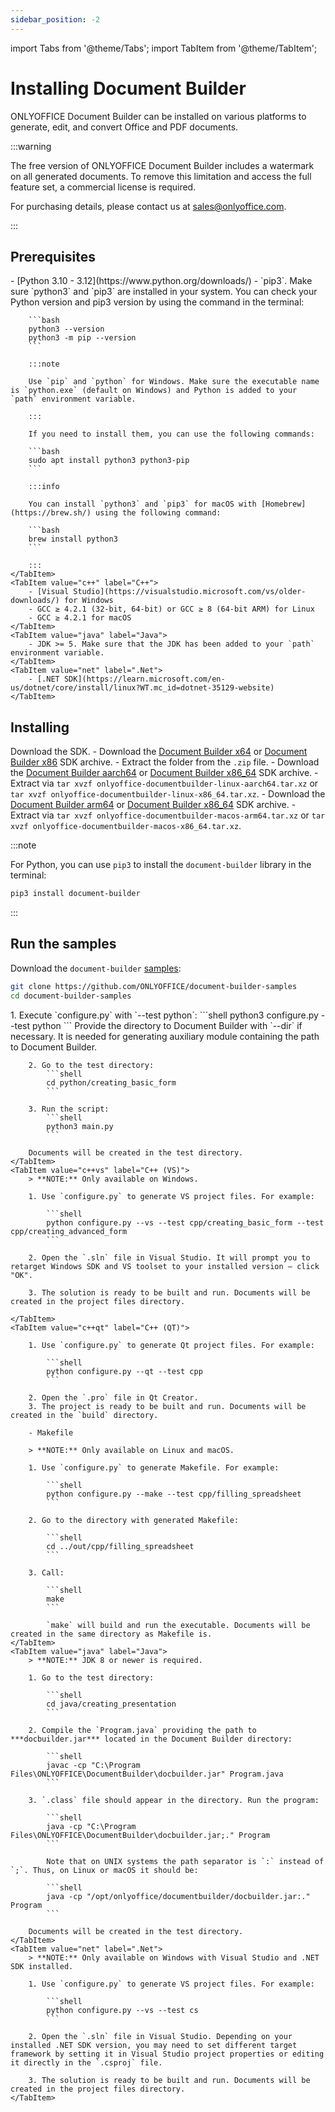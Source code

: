 ```yaml
---
sidebar_position: -2
---
```


import Tabs from '@theme/Tabs';
import TabItem from '@theme/TabItem';

# Installing Document Builder

ONLYOFFICE Document Builder can be installed on various platforms to generate, edit, and convert Office and PDF documents.

:::warning

The free version of ONLYOFFICE Document Builder includes a watermark on all generated documents. To remove this limitation and access the full feature set, a commercial license is required.

For purchasing details, please contact us at [sales@onlyoffice.com](mailto:sales@onlyoffice.com).

:::

## Prerequisites

<Tabs>
    <TabItem value="python" label="Python">
        - [Python 3.10 - 3.12](https://www.python.org/downloads/)
        - `pip3`. Make sure `python3` and `pip3` are installed in your system. You can check your Python version and pip3 version by using the command in the terminal:

        ```bash
        python3 --version
        python3 -m pip --version
        ```

        :::note

        Use `pip` and `python` for Windows. Make sure the executable name is `python.exe` (default on Windows) and Python is added to your `path` environment variable.

        :::

        If you need to install them, you can use the following commands:

        ```bash
        sudo apt install python3 python3-pip
        ```

        :::info

        You can install `python3` and `pip3` for macOS with [Homebrew](https://brew.sh/) using the following command:

        ```bash
        brew install python3
        ```

        :::
    </TabItem>
    <TabItem value="c++" label="C++">
        - [Visual Studio](https://visualstudio.microsoft.com/vs/older-downloads/) for Windows
        - GCC ≥ 4.2.1 (32-bit, 64-bit) or GCC ≥ 8 (64-bit ARM) for Linux
        - GCC ≥ 4.2.1 for macOS
    </TabItem>
    <TabItem value="java" label="Java">
        - JDK >= 5. Make sure that the JDK has been added to your `path` environment variable.
    </TabItem>
    <TabItem value="net" label=".Net">
        - [.NET SDK](https://learn.microsoft.com/en-us/dotnet/core/install/linux?WT.mc_id=dotnet-35129-website)
    </TabItem>
</Tabs>

## Installing

Download the SDK.
<Tabs>
    <TabItem value="windows" label="Windows">
        - Download the [Document Builder x64](https://github.com/ONLYOFFICE/DocumentBuilder/releases/latest/download/onlyoffice-documentbuilder-windows-x64.zip) or [Document Builder x86](https://github.com/ONLYOFFICE/DocumentBuilder/releases/latest/download/onlyoffice-documentbuilder-windows-x86.zip) SDK archive.
        - Extract the folder from the `.zip` file.
    </TabItem>
    <TabItem value="linux" label="Linux">
        - Download the [Document Builder aarch64](https://github.com/ONLYOFFICE/DocumentBuilder/releases/latest/download/onlyoffice-documentbuilder-linux-aarch64.tar.xz) or [Document Builder x86_64](https://github.com/ONLYOFFICE/DocumentBuilder/releases/latest/download/onlyoffice-documentbuilder-linux-x86_64.tar.xz) SDK archive.
        - Extract via `tar xvzf onlyoffice-documentbuilder-linux-aarch64.tar.xz` or `tar xvzf onlyoffice-documentbuilder-linux-x86_64.tar.xz`.
    </TabItem>
    <TabItem value="macos" label="macOS">
        - Download the [Document Builder arm64](https://github.com/ONLYOFFICE/DocumentBuilder/releases/latest/download/onlyoffice-documentbuilder-macos-arm64.tar.xz) or [Document Builder x86_64](https://github.com/ONLYOFFICE/DocumentBuilder/releases/latest/download/onlyoffice-documentbuilder-macos-x86_64.tar.xz) SDK archive.
        - Extract via `tar xvzf onlyoffice-documentbuilder-macos-arm64.tar.xz` or `tar xvzf onlyoffice-documentbuilder-macos-x86_64.tar.xz`.
    </TabItem>
</Tabs>

:::note

For Python, you can use `pip3` to install the `document-builder` library in the terminal:

```bash
pip3 install document-builder
```

:::

## Run the samples

Download the `document-builder` [samples](https://github.com/ONLYOFFICE/document-builder-samples):

```bash
git clone https://github.com/ONLYOFFICE/document-builder-samples
cd document-builder-samples
```

<Tabs>
    <TabItem value="python" label="Python">
        1. Execute `configure.py` with `--test python`:
            ```shell
            python3 configure.py --test python
            ```
        Provide the directory to Document Builder with `--dir` if necessary.
        It is needed for generating auxiliary module containing the path to Document Builder.

        2. Go to the test directory:
            ```shell
            cd python/creating_basic_form
            ```

        3. Run the script:
            ```shell
            python3 main.py
            ```

        Documents will be created in the test directory.
    </TabItem>
    <TabItem value="c++vs" label="C++ (VS)">
        > **NOTE:** Only available on Windows.

        1. Use `configure.py` to generate VS project files. For example:

            ```shell
            python configure.py --vs --test cpp/creating_basic_form --test cpp/creating_advanced_form
            ```

        2. Open the `.sln` file in Visual Studio. It will prompt you to retarget Windows SDK and VS toolset to your installed version – click "OK".

        3. The solution is ready to be built and run. Documents will be created in the project files directory.

    </TabItem>
    <TabItem value="c++qt" label="C++ (QT)">
        
        1. Use `configure.py` to generate Qt project files. For example:

            ```shell
            python configure.py --qt --test cpp
            ```

        2. Open the `.pro` file in Qt Creator.
        3. The project is ready to be built and run. Documents will be created in the `build` directory.

        - Makefile

        > **NOTE:** Only available on Linux and macOS.

        1. Use `configure.py` to generate Makefile. For example:

            ```shell
            python configure.py --make --test cpp/filling_spreadsheet
            ```

        2. Go to the directory with generated Makefile:

            ```shell
            cd ../out/cpp/filling_spreadsheet
            ```

        3. Call:

            ```shell
            make
            ```

            `make` will build and run the executable. Documents will be created in the same directory as Makefile is.
    </TabItem>
    <TabItem value="java" label="Java">
        > **NOTE:** JDK 8 or newer is required.

        1. Go to the test directory:

            ```shell
            cd java/creating_presentation
            ```

        2. Compile the `Program.java` providing the path to ***docbuilder.jar*** located in the Document Builder directory:

            ```shell
            javac -cp "C:\Program Files\ONLYOFFICE\DocumentBuilder\docbuilder.jar" Program.java
            ```

        3. `.class` file should appear in the directory. Run the program:

            ```shell
            java -cp "C:\Program Files\ONLYOFFICE\DocumentBuilder\docbuilder.jar;." Program
            ```

            Note that on UNIX systems the path separator is `:` instead of `;`. Thus, on Linux or macOS it should be:

            ```shell
            java -cp "/opt/onlyoffice/documentbuilder/docbuilder.jar:." Program
            ```

        Documents will be created in the test directory.
    </TabItem>
    <TabItem value="net" label=".Net">
        > **NOTE:** Only available on Windows with Visual Studio and .NET SDK installed.

        1. Use `configure.py` to generate VS project files. For example:

            ```shell
            python configure.py --vs --test cs
            ```

        2. Open the `.sln` file in Visual Studio. Depending on your installed .NET SDK version, you may need to set different target framework by setting it in Visual Studio project properties or editing it directly in the `.csproj` file.

        3. The solution is ready to be built and run. Documents will be created in the project files directory.
    </TabItem>
</Tabs>
